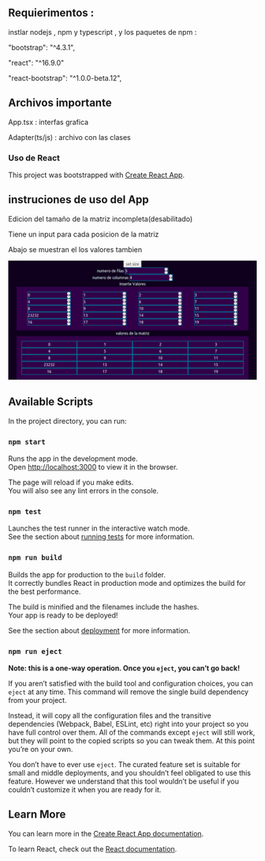 ## Requierimentos : 
 instlar nodejs  , npm  y typescript  , y los paquetes de npm  :

 "bootstrap": "^4.3.1",
 
 "react": "^16.9.0"
 
 "react-bootstrap": "^1.0.0-beta.12",

## Archivos importante 
App.tsx : interfas grafica 

Adapter(ts/js) : archivo con las clases 



### Uso de React 
This project was bootstrapped with [Create React App](https://github.com/facebook/create-react-app).



## instruciones de uso del App 
Edicion del tamaño de la matriz incompleta(desabilitado) 

 Tiene un input para cada posicion de la matriz 

 Abajo se muestran el  los valores tambien 

![captura de interfas ](capturaInterfas.png)






## Available Scripts

In the project directory, you can run:

### `npm start`

Runs the app in the development mode.<br>
Open [http://localhost:3000](http://localhost:3000) to view it in the browser.

The page will reload if you make edits.<br>
You will also see any lint errors in the console.

### `npm test`

Launches the test runner in the interactive watch mode.<br>
See the section about [running tests](https://facebook.github.io/create-react-app/docs/running-tests) for more information.

### `npm run build`

Builds the app for production to the `build` folder.<br>
It correctly bundles React in production mode and optimizes the build for the best performance.

The build is minified and the filenames include the hashes.<br>
Your app is ready to be deployed!

See the section about [deployment](https://facebook.github.io/create-react-app/docs/deployment) for more information.

### `npm run eject`

**Note: this is a one-way operation. Once you `eject`, you can’t go back!**

If you aren’t satisfied with the build tool and configuration choices, you can `eject` at any time. This command will remove the single build dependency from your project.

Instead, it will copy all the configuration files and the transitive dependencies (Webpack, Babel, ESLint, etc) right into your project so you have full control over them. All of the commands except `eject` will still work, but they will point to the copied scripts so you can tweak them. At this point you’re on your own.

You don’t have to ever use `eject`. The curated feature set is suitable for small and middle deployments, and you shouldn’t feel obligated to use this feature. However we understand that this tool wouldn’t be useful if you couldn’t customize it when you are ready for it.

## Learn More

You can learn more in the [Create React App documentation](https://facebook.github.io/create-react-app/docs/getting-started).

To learn React, check out the [React documentation](https://reactjs.org/).

